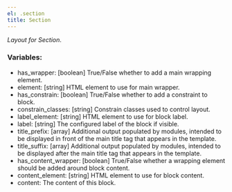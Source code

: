 ```yaml
---
el: .section
title: Section
---
```

_Layout for Section_.

### Variables:
* has_wrapper: [boolean] True/False whether to add a main wrapping element.
* element: [string] HTML element to use for main wrapper.
* has_constrain: [boolean] True/False whether to add a constraint to block.
* constrain_classes: [string] Constrain classes used to control layout.
* label_element: [string] HTML element to use for block label.
* label: [string] The configured label of the block if visible.
* title_prefix: [array] Additional output populated by modules, intended to be displayed in front of the main title tag that appears in the template.
* title_suffix: [array] Additional output populated by modules, intended to be displayed after the main title tag that appears in the template.
* has_content_wrapper: [boolean] True/False whether a wrapping element should be added around block content.
* content_element: [string] HTML element to use for block content.
* content:  The content of this block.
